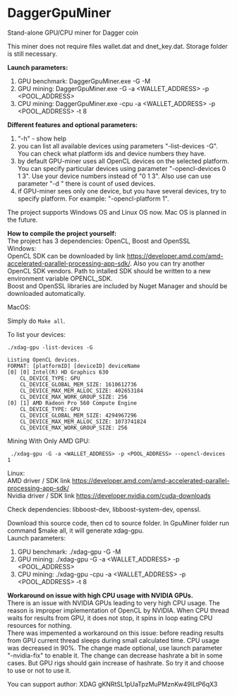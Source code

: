 # DaggerGpuMiner
Stand-alone GPU/CPU miner for Dagger coin

This miner does not require files wallet.dat and dnet_key.dat. Storage folder is still necessary.

<b>Launch parameters:</b>
1) GPU benchmark: DaggerGpuMiner.exe -G -M
2) GPU mining: DaggerGpuMiner.exe -G -a <WALLET_ADDRESS> -p <POOL_ADDRESS>
3) CPU mining: DaggerGpuMiner.exe -cpu -a <WALLET_ADDRESS> -p <POOL_ADDRESS> -t 8

<b>Different features and optional parameters:</b>
1) "-h" - show help
2) you can list all available devices using parameters "-list-devices -G". You can check what platform ids and device numbers they have.
3) by default GPU-miner uses all OpenCL devices on the selected platform. You can specify particular devices using parameter "-opencl-devices 0 1 3". Use your device numbers instead of "0 1 3". Also use can use parameter "-d <N>" there <N> is count of used devices.
4) if GPU-miner sees only one device, but you have several devices, try to specify platform. For example: "-opencl-platform 1".

The project supports Windows OS and Linux OS now. Mac OS is planned in the future.

<b>How to compile the project yourself:</b>  
The project has 3 dependencies: OpenCL, Boost and OpenSSL  
Windows:  
OpenCL SDK can be downloaded by link https://developer.amd.com/amd-accelerated-parallel-processing-app-sdk/. Also you can try another OpenCL SDK vendors. Path to intalled SDK should be written to a new environment variable OPENCL_SDK.  
Boost and OpenSSL libraries are included by Nuget Manager and should be downloaded automatically.

MacOS:

Simply do `Make all`.

To list your devices:
```
./xdag-gpu -list-devices -G

Listing OpenCL devices.
FORMAT: [platformID] [deviceID] deviceName
[0] [0] Intel(R) HD Graphics 630
	CL_DEVICE_TYPE: GPU
	CL_DEVICE_GLOBAL_MEM_SIZE: 1610612736
	CL_DEVICE_MAX_MEM_ALLOC_SIZE: 402653184
	CL_DEVICE_MAX_WORK_GROUP_SIZE: 256
[0] [1] AMD Radeon Pro 560 Compute Engine
	CL_DEVICE_TYPE: GPU
	CL_DEVICE_GLOBAL_MEM_SIZE: 4294967296
	CL_DEVICE_MAX_MEM_ALLOC_SIZE: 1073741824
	CL_DEVICE_MAX_WORK_GROUP_SIZE: 256
```

Mining With Only AMD GPU:

```
 ./xdag-gpu -G -a <WALLET_ADDRESS> -p <POOL_ADDRESS> --opencl-devices 1
```

Linux:  
AMD driver / SDK link https://developer.amd.com/amd-accelerated-parallel-processing-app-sdk/  
Nvidia driver / SDK link https://developer.nvidia.com/cuda-downloads

Check dependencies: libboost-dev, libboost-system-dev, openssl.  

Download this source code, then cd to source folder. In GpuMiner folder run command $make all, it will generate xdag-gpu.  
Launch parameters:
1) GPU benchmark: ./xdag-gpu -G -M
2) GPU mining: ./xdag-gpu -G -a <WALLET_ADDRESS> -p <POOL_ADDRESS>
3) CPU mining: ./xdag-gpu -cpu -a <WALLET_ADDRESS> -p <POOL_ADDRESS> -t 8

<b>Workaround on issue with high CPU usage with NVIDIA GPUs.</b>  
There is an issue with NVIDIA GPUs leading to very high CPU usage. The reason is improper implementation of OpenCL by NVIDIA. When CPU thread waits for results from GPU, it does not stop, it spins in loop eating CPU resources for nothing.  
There was impemented a workaround on this issue: before reading results from GPU current thread sleeps during small calculated time. CPU usage was decreased in 90%. The change made optional, use launch parameter "-nvidia-fix" to enable it. The change can decrease hashrate a bit in some cases. But GPU rigs should gain increase of hashrate. So try it and choose to use or not to use it.

You can support author: XDAG  gKNRtSL1pUaTpzMuPMznKw49ILtP6qX3
